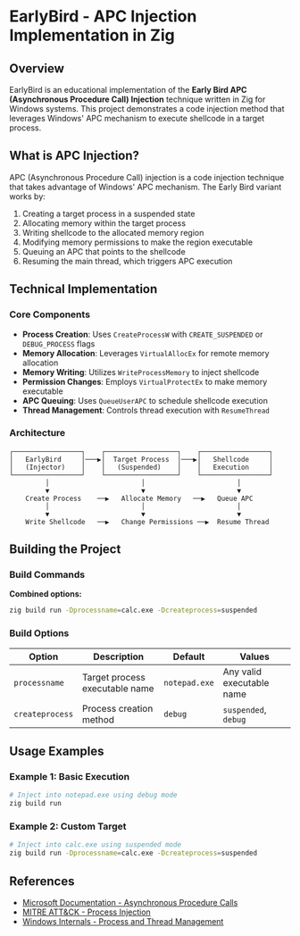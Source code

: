 # EarlyBird - APC Injection Implementation in Zig

## Overview

EarlyBird is an educational implementation of the **Early Bird APC (Asynchronous Procedure Call) Injection** technique written in Zig for Windows systems. This project demonstrates a code injection method that leverages Windows' APC mechanism to execute shellcode in a target process.


## What is APC Injection?

APC (Asynchronous Procedure Call) injection is a code injection technique that takes advantage of Windows' APC mechanism. The Early Bird variant works by:

1. Creating a target process in a suspended state
2. Allocating memory within the target process
3. Writing shellcode to the allocated memory region
4. Modifying memory permissions to make the region executable
5. Queuing an APC that points to the shellcode
6. Resuming the main thread, which triggers APC execution

## Technical Implementation

### Core Components

- **Process Creation**: Uses `CreateProcessW` with `CREATE_SUSPENDED` or `DEBUG_PROCESS` flags
- **Memory Allocation**: Leverages `VirtualAllocEx` for remote memory allocation
- **Memory Writing**: Utilizes `WriteProcessMemory` to inject shellcode
- **Permission Changes**: Employs `VirtualProtectEx` to make memory executable
- **APC Queuing**: Uses `QueueUserAPC` to schedule shellcode execution
- **Thread Management**: Controls thread execution with `ResumeThread`

### Architecture

```
┌─────────────────┐    ┌──────────────────┐    ┌─────────────────┐
│   EarlyBird     │───▶│  Target Process  │───▶│   Shellcode     │
│   (Injector)    │    │   (Suspended)    │    │   Execution     │
└─────────────────┘    └──────────────────┘    └─────────────────┘
         │                       │                       │
         ▼                       ▼                       ▼
    Create Process    ──▶   Allocate Memory   ──▶   Queue APC
         │                       │                       │
         ▼                       ▼                       ▼
    Write Shellcode   ──▶   Change Permissions ──▶  Resume Thread
```

## Building the Project


### Build Commands

**Combined options:**
```bash
zig build run -Dprocessname=calc.exe -Dcreateprocess=suspended
```

### Build Options

| Option | Description | Default | Values |
|--------|-------------|---------|---------|
| `processname` | Target process executable name | `notepad.exe` | Any valid executable name |
| `createprocess` | Process creation method | `debug` | `suspended`, `debug` |

## Usage Examples

### Example 1: Basic Execution
```bash
# Inject into notepad.exe using debug mode
zig build run
```

### Example 2: Custom Target
```bash
# Inject into calc.exe using suspended mode
zig build run -Dprocessname=calc.exe -Dcreateprocess=suspended
```

## References

- [Microsoft Documentation - Asynchronous Procedure Calls](https://docs.microsoft.com/en-us/windows/win32/sync/asynchronous-procedure-calls)
- [MITRE ATT&CK - Process Injection](https://attack.mitre.org/techniques/T1055/)
- [Windows Internals - Process and Thread Management](https://docs.microsoft.com/en-us/sysinternals/resources/windows-internals)

